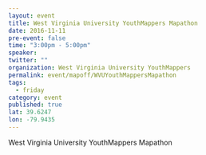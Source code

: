 ```yaml
---
layout: event
title: West Virginia University YouthMappers Mapathon
date: 2016-11-11
pre-event: false
time: "3:00pm - 5:00pm"
speaker: 
twitter: ""
organization: West Virginia University YouthMappers
permalink: event/mapoff/WVUYouthMappersMapathon
tags: 
  - friday
category: event
published: true
lat: 39.6247
lon: -79.9435
---
```


West Virginia University YouthMappers Mapathon
